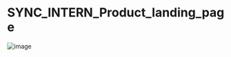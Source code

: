 # SYNC_INTERN_Product_landing_page

![image](https://github.com/HRISHAV18/SYNC_INTERN_Product_landing_page/assets/97503756/1742ef7a-b10d-41c8-8a59-ea100457c66b)
